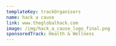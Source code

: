 ```yaml
---
templateKey: trackOrganisers
name: hack a cause
link: www.theglobalhack.com
image: /img/hack_a_cause_logo_final.png
sponsoredTrack: Health & Wellness
---
```

